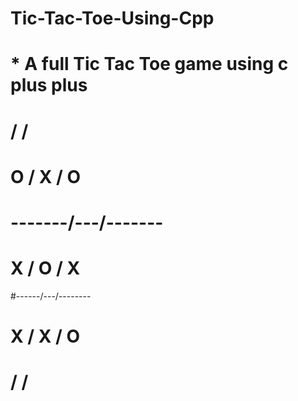 # Tic-Tac-Toe-Using-Cpp

# * A full Tic Tac Toe game using c plus plus

#          /   /    
#      O  / X / O   
# -------/---/-------
#     X / O /  X 
#------/---/--------
#   X / X /  O    
#    /   /         
